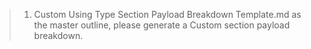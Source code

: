 > 1. Custom
Using Type Section Payload Breakdown Template.md as the master outline, please generate a Custom section payload breakdown.
```
